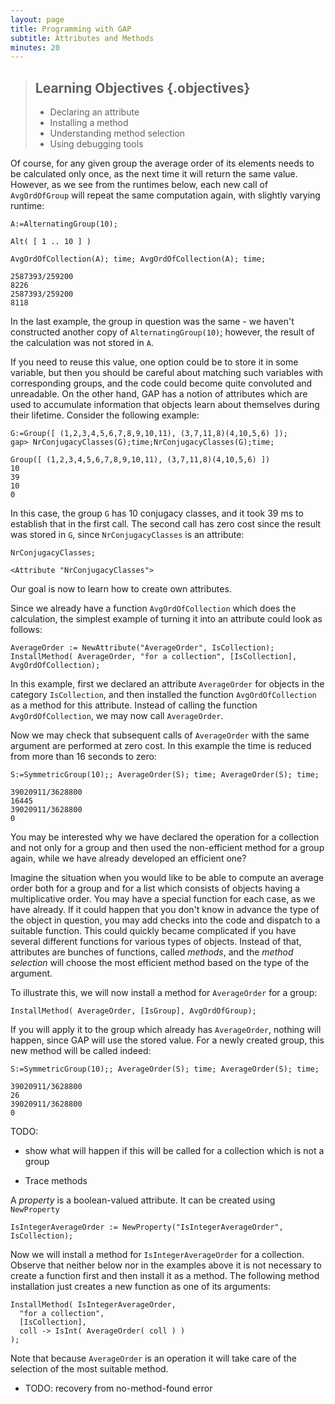 ```yaml
---
layout: page
title: Programming with GAP
subtitle: Attributes and Methods
minutes: 20
---
```

> ## Learning Objectives {.objectives}
>
> * Declaring an attribute
> * Installing a method
> * Understanding method selection
> * Using debugging tools

Of course, for any given group the average order of its elements needs to
be calculated only once, as the next time it will return the same value.
However, as we see from the runtimes below, each new call of `AvgOrdOfGroup`
will repeat the same computation again, with slightly varying runtime:

~~~ {.gap}
A:=AlternatingGroup(10);
~~~

~~~ {.output}
Alt( [ 1 .. 10 ] )
~~~

~~~ {.gap}
AvgOrdOfCollection(A); time; AvgOrdOfCollection(A); time;
~~~

~~~ {.output}
2587393/259200
8226
2587393/259200
8118
~~~

In the last example, the group in question was the same - we haven't
constructed another copy of `AlternatingGroup(10)`; however, the result
of the calculation was not stored in `A`.

If you need to reuse this value, one option could be to store it in some
variable, but then you should be careful about matching such variables
with corresponding groups, and the code could become quite convoluted
and unreadable. On the other hand, GAP has a notion of attributes which
are used to accumulate information that objects learn about themselves
during their lifetime. Consider the following example:

~~~ {.gap}
G:=Group([ (1,2,3,4,5,6,7,8,9,10,11), (3,7,11,8)(4,10,5,6) ]);
gap> NrConjugacyClasses(G);time;NrConjugacyClasses(G);time;
~~~

~~~ {.output}
Group([ (1,2,3,4,5,6,7,8,9,10,11), (3,7,11,8)(4,10,5,6) ])
10
39
10
0
~~~

In this case, the group `G` has 10 conjugacy classes, and it took 39 ms to
establish that in the first call. The second call has zero cost since the
result was stored in `G`, since `NrConjugacyClasses` is an attribute:

~~~ {.gap}
NrConjugacyClasses;
~~~

~~~ {.output}
<Attribute "NrConjugacyClasses">
~~~

Our goal is now to learn how to create own attributes.

Since we already have a function `AvgOrdOfCollection` which
does the calculation, the simplest example of turning it into
an attribute could look as follows:

~~~ {.gap}
AverageOrder := NewAttribute("AverageOrder", IsCollection);
InstallMethod( AverageOrder, "for a collection", [IsCollection], AvgOrdOfCollection);
~~~

In this example, first we declared an attribute `AverageOrder` for
objects in the category `IsCollection`, and then installed the function
`AvgOrdOfCollection` as a method for this attribute. Instead of calling
the function `AvgOrdOfCollection`, we may now call `AverageOrder`.

Now we may check that subsequent calls of `AverageOrder` with the same argument
are performed at zero cost. In this example the time is reduced from more than
16 seconds to zero:

~~~ {.gap}
S:=SymmetricGroup(10);; AverageOrder(S); time; AverageOrder(S); time;
~~~

~~~ {.output}
39020911/3628800
16445
39020911/3628800
0
~~~

You may be interested why we have declared the operation for a collection and
not only for a group and then used the non-efficient method for a group again,
while we have already developed an efficient one?

Imagine the situation when you would like to be able to compute an average order
both for a group and for a list which consists of objects having a multiplicative
order. You may have a special function for each case, as we have already. If it
could happen that you don't know in advance the type of the object in question,
you may add checks into the code and dispatch to a suitable function. This could
quickly became complicated if you have several different functions for various
types of objects. Instead of that, attributes are bunches of functions, called
_methods_, and the _method selection_ will choose the most efficient method
based on the type of the argument.

To illustrate this, we will now install a method for `AverageOrder` for a group:

~~~ {.gap}
InstallMethod( AverageOrder, [IsGroup], AvgOrdOfGroup);
~~~

If you will apply it to the group which already has `AverageOrder`, nothing
will happen, since GAP will use the stored value. For a newly created group,
this new method will be called indeed:

~~~ {.gap}
S:=SymmetricGroup(10);; AverageOrder(S); time; AverageOrder(S); time;
~~~

~~~ {.output}
39020911/3628800
26
39020911/3628800
0
~~~

TODO:

* show what will happen if this will be called for a collection which is not a group

* Trace methods

A _property_ is a boolean-valued attribute. It can be created using `NewProperty`

~~~ {.gap}
IsIntegerAverageOrder := NewProperty("IsIntegerAverageOrder", IsCollection);
~~~

Now we will install a method for `IsIntegerAverageOrder` for a collection.
Observe that neither below nor in the examples above it is not necessary to create
a function first and then install it as a method. The following method installation
just creates a new function as one of its arguments:

~~~ {.gap}
InstallMethod( IsIntegerAverageOrder,
  "for a collection",
  [IsCollection],
  coll -> IsInt( AverageOrder( coll ) )
);
~~~

Note that because `AverageOrder` is an operation it will take care of the selection of
the most suitable method.

* TODO: recovery from no-method-found error
